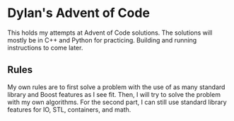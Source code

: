 # Dylan's Advent of Code

This holds my attempts at Advent of Code solutions.
The solutions will mostly be in C++ and Python for practicing.
Building and running instructions to come later.

## Rules

My own rules are to first solve a problem with the use of as many standard library and Boost features as I see fit.
Then, I will try to solve the problem with my own algorithms.
For the second part, I can still use standard library features for IO, STL, containers, and math.
